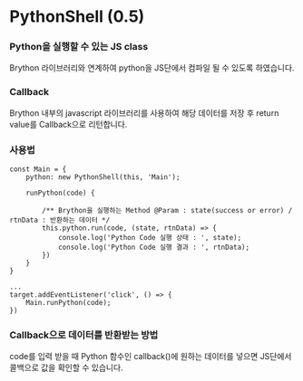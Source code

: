 # PythonShell (0.5)

### Python을 실행할 수 있는 JS class

Brython 라이브러리와 연계하여 python을 JS단에서 컴파일 될 수 있도록 하였습니다.

### Callback

Brython 내부의 javascript 라이브러리를 사용하여 해당 데이터를 저장 후 return value를 Callback으로 리턴합니다.


### 사용법
```
const Main = {
    python: new PythonShell(this, 'Main');

    runPython(code) {
    
        /** Brython을 실행하는 Method @Param : state(success or error) / rtnData : 반환하는 데이터 */
        this.python.run(code, (state, rtnData) => {
            console.log('Python Code 실행 상태 : ', state);
            console.log('Python Code 실행 결과 : ', rtnData);
        })
    }
}

...
target.addEventListener('click', () => {
    Main.runPython(code);
})
```

### Callback으로 데이터를 반환받는 방법
code를 입력 받을 때 Python 함수인 callback()에 원하는 데이터를 넣으면 JS단에서 콜백으로 값을 확인할 수 있습니다.
